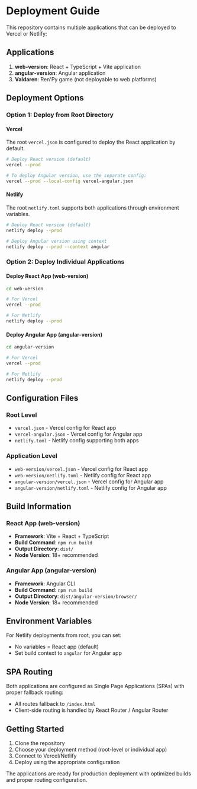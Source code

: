 # Deployment Guide

This repository contains multiple applications that can be deployed to Vercel or Netlify:

## Applications

1. **web-version**: React + TypeScript + Vite application
2. **angular-version**: Angular application
3. **Valdaren**: Ren'Py game (not deployable to web platforms)

## Deployment Options

### Option 1: Deploy from Root Directory

#### Vercel
The root `vercel.json` is configured to deploy the React application by default.

```bash
# Deploy React version (default)
vercel --prod

# To deploy Angular version, use the separate config:
vercel --prod --local-config vercel-angular.json
```

#### Netlify
The root `netlify.toml` supports both applications through environment variables.

```bash
# Deploy React version (default)
netlify deploy --prod

# Deploy Angular version using context
netlify deploy --prod --context angular
```

### Option 2: Deploy Individual Applications

#### Deploy React App (web-version)
```bash
cd web-version

# For Vercel
vercel --prod

# For Netlify  
netlify deploy --prod
```

#### Deploy Angular App (angular-version)
```bash
cd angular-version

# For Vercel
vercel --prod

# For Netlify
netlify deploy --prod
```

## Configuration Files

### Root Level
- `vercel.json` - Vercel config for React app
- `vercel-angular.json` - Vercel config for Angular app
- `netlify.toml` - Netlify config supporting both apps

### Application Level
- `web-version/vercel.json` - Vercel config for React app
- `web-version/netlify.toml` - Netlify config for React app
- `angular-version/vercel.json` - Vercel config for Angular app
- `angular-version/netlify.toml` - Netlify config for Angular app

## Build Information

### React App (web-version)
- **Framework**: Vite + React + TypeScript
- **Build Command**: `npm run build`
- **Output Directory**: `dist/`
- **Node Version**: 18+ recommended

### Angular App (angular-version)
- **Framework**: Angular CLI
- **Build Command**: `npm run build`
- **Output Directory**: `dist/angular-version/browser/`
- **Node Version**: 18+ recommended

## Environment Variables

For Netlify deployments from root, you can set:
- No variables = React app (default)
- Set build context to `angular` for Angular app

## SPA Routing

Both applications are configured as Single Page Applications (SPAs) with proper fallback routing:
- All routes fallback to `/index.html`
- Client-side routing is handled by React Router / Angular Router

## Getting Started

1. Clone the repository
2. Choose your deployment method (root-level or individual app)
3. Connect to Vercel/Netlify
4. Deploy using the appropriate configuration

The applications are ready for production deployment with optimized builds and proper routing configuration.